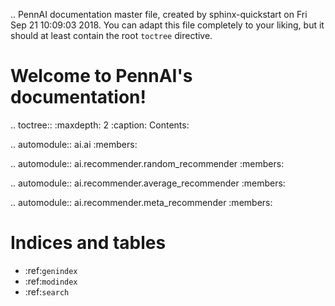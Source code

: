 .. PennAI documentation master file, created by
   sphinx-quickstart on Fri Sep 21 10:09:03 2018.
   You can adapt this file completely to your liking, but it should at least
   contain the root `toctree` directive.

Welcome to PennAI's documentation!
==================================

.. toctree::
   :maxdepth: 2
   :caption: Contents:
    
.. automodule:: ai.ai
    :members:

.. automodule:: ai.recommender.random_recommender
    :members:

.. automodule:: ai.recommender.average_recommender
    :members:

.. automodule:: ai.recommender.meta_recommender
    :members:


Indices and tables
==================

* :ref:`genindex`
* :ref:`modindex`
* :ref:`search`
